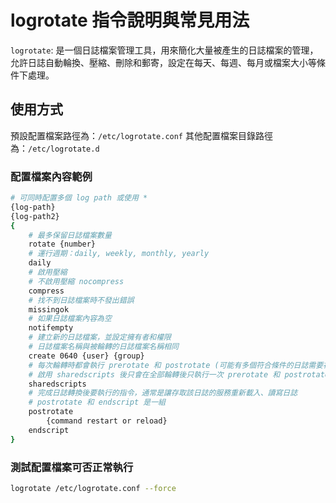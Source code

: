 # logrotate 指令說明與常見用法

`logrotate`: 是一個日誌檔案管理工具，用來簡化大量被產生的日誌檔案的管理，允許日誌自動輪換、壓縮、刪除和郵寄，設定在每天、每週、每月或檔案大小等條件下處理。

## 使用方式

預設配置檔案路徑為：`/etc/logrotate.conf`
其他配置檔案目錄路徑為：`/etc/logrotate.d`

### 配置檔案內容範例

```sh
# 可同時配置多個 log path 或使用 *
{log-path}
{log-path2}
{
    # 最多保留日誌檔案數量
    rotate {number}
    # 運行週期：daily, weekly, monthly, yearly
    daily
    # 啟用壓縮
    # 不啟用壓縮 nocompress
    compress
    # 找不到日誌檔案時不發出錯誤
    missingok
    # 如果日誌檔案內容為空
    notifempty
    # 建立新的日誌檔案，並設定擁有者和權限
    # 日誌檔案名稱與被輪轉的日誌檔案名稱相同
    create 0640 {user} {group}
    # 每次輪轉時都會執行 prerotate 和 postrotate (可能有多個符合條件的日誌需要被輪轉)
    # 啟用 sharedscripts 後只會在全部輪轉後只執行一次 prerotate 和 postrotate
    sharedscripts
    # 完成日誌轉換後要執行的指令，通常是讓存取該日誌的服務重新載入、讀寫日誌
    # postrotate 和 endscript 是一組
    postrotate
        {command restart or reload}
    endscript
}
```

### 測試配置檔案可否正常執行

```sh
logrotate /etc/logrotate.conf --force
```
